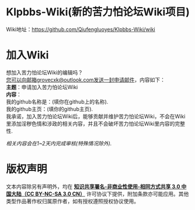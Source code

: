 # Klpbbs-Wiki(新的苦力怕论坛Wiki项目)
Wiki地址：https://github.com/Qiufengluoyes/Klpbbs-Wiki/wiki
# 加入Wiki
想加入苦力怕论坛Wiki的编辑吗？<br>
您可以向邮箱grovecxk@outlook.com发送一封申请邮件，内容如下：<br>
**主题**：申请加入苦力怕论坛Wiki<br>
**内容**：<br>
我的github名称是：(填你在github上的名称).<br>
我的github主页：(填你的github主页).<br>
我承诺，加入苦力怕论坛Wiki后，能够贡献并维护苦力怕论坛Wiki，不会在Wiki里添加淫秽色情和涉政的相关内容，并且不会破坏苦力怕论坛Wiki里内容的完整性.<br>

_相关内容会在1~2天内完成审核(特殊情况除外)._
# 版权声明
文本内容除另有声明外，均在 **[知识共享署名-非商业性使用-相同方式共享 3.0 中国大陆（CC BY-NC-SA 3.0 CN）](https://creativecommons.org/licenses/by-nc-sa/3.0/cn/)** 许可协议下提供，附加条款亦可能应用。其他类型作品著作权归属原作者，如有授权遵照授权协议使用。

